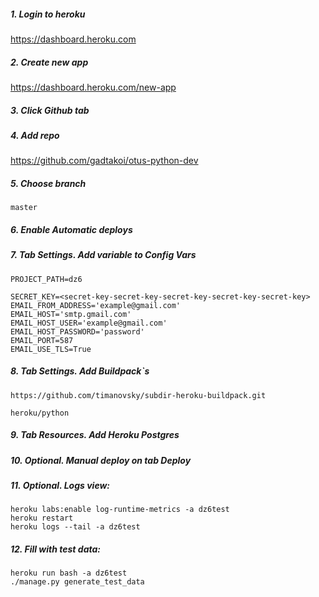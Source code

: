 ##### 1. Login to heroku 
https://dashboard.heroku.com

##### 2. Create new app

https://dashboard.heroku.com/new-app

##### 3. Click Github tab

##### 4. Add repo 
https://github.com/gadtakoi/otus-python-dev

##### 5. Choose branch 
```
master
```

##### 6. Enable Automatic deploys 


##### 7. Tab Settings. Add variable to Config Vars
```
PROJECT_PATH=dz6
```

```dotenv
SECRET_KEY=<secret-key-secret-key-secret-key-secret-key-secret-key>
EMAIL_FROM_ADDRESS='example@gmail.com'
EMAIL_HOST='smtp.gmail.com'
EMAIL_HOST_USER='example@gmail.com'
EMAIL_HOST_PASSWORD='password'
EMAIL_PORT=587
EMAIL_USE_TLS=True
```

##### 8. Tab Settings. Add Buildpack`s
```git
https://github.com/timanovsky/subdir-heroku-buildpack.git
```
```
heroku/python
```

##### 9. Tab Resources. Add Heroku Postgres

##### 10. Optional. Manual deploy on tab Deploy 

##### 11. Optional. Logs view: 
```shell script
heroku labs:enable log-runtime-metrics -a dz6test
heroku restart
heroku logs --tail -a dz6test
```

##### 12. Fill with test data:
```shell script
heroku run bash -a dz6test
./manage.py generate_test_data
```



